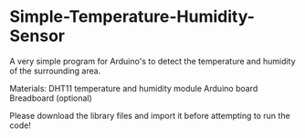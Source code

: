 # Simple-Temperature-Humidity-Sensor
A very simple program for Arduino's to detect the temperature and humidity of the surrounding area.

Materials:
DHT11 temperature and humidity module
Arduino board
Breadboard (optional)

Please download the library files and import it before attempting to run the code!
